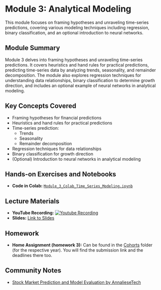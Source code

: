 # Module 3: Analytical Modeling

This module focuses on framing hypotheses and unraveling time-series predictions, covering various modeling techniques including regression, binary classification, and an optional introduction to neural networks.

## Module Summary

Module 3 delves into framing hypotheses and unraveling time-series predictions. It covers heuristics and hand rules for practical predictions, predicting time-series data by analyzing trends, seasonality, and remainder decomposition. The module also explores regression techniques for understanding data relationships, binary classification to determine growth direction, and includes an optional example of neural networks in analytical modeling.

## Key Concepts Covered

- Framing hypotheses for financial predictions
- Heuristics and hand rules for practical predictions
- Time-series prediction:
  - Trends
  - Seasonality
  - Remainder decomposition
- Regression techniques for data relationships
- Binary classification for growth direction
- (Optional) Introduction to neural networks in analytical modeling

## Hands-on Exercises and Notebooks

- **Code in Colab:** [`Module_3_Colab_Time_Series_Modeling.ipynb`](https://github.com/DataTalksClub/stock-markets-analytics-zoomcamp/blob/main/03-modeling/Module_3_Colab_Time_Series_Modeling.ipynb)

## Lecture Materials

- **YouTube Recording:** [![Youtube Recording](https://markdown-videos-api.jorgenkh.no/youtube/_dm2G9CbDTM)](https://www.youtube.com/watch?v=_dm2G9CbDTM)
- **Slides:** [Link to Slides](https://docs.google.com/presentation/d/e/2PACX-1vQQ1sQQvcCc9RvIPM73mPeMsUJEfMaZR6StYv24C6ROMqIkioWLN6VKizC2TW3hXYLqmxbZYmTLenXV/pub?start=false&loop=false&delayms=3000)

## Homework

- **Home Assignment (homework 3):** Can be found in the [Cohorts](../cohorts/) folder (for the respective year). You will find the submission link and the deadlines there too.

## Community Notes

- [Stock Market Prediction and Model Evaluation by AnnalieseTech](https://github.com/AnnalieseTech/ANALYTICS_IN_STOCK_MARKET_ZOOMCAMP/blob/main/Week_03_Modeling/Modeling_Notes.md)
